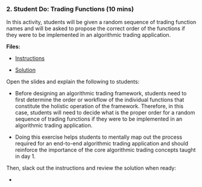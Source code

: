 ### 2. Student Do: Trading Functions (10 mins)

In this activity, students will be given a random sequence of trading function names and will be asked to propose the correct order of the functions if they were to be implemented in an algorithmic trading application.

**Files:**

* [Instructions](Activities/01-Stu_Trading_Functions/README.md)

* [Solution](Activities/01-Stu_Trading_Functions/Solved/README.md)

Open the slides and explain the following to students:

* Before designing an algorithmic trading framework, students need to first determine the order or workflow of the individual functions that constitute the holistic operation of the framework. Therefore, in this case, students will need to decide what is the proper order for a random sequence of trading functions if they were to be implemented in an algorithmic trading application.

* Doing this exercise helps students to mentally map out the process required for an end-to-end algorithmic trading application and should reinforce the importance of the core algorithmic trading concepts taught in day 1.

Then, slack out the instructions and review the solution when ready:

* 
